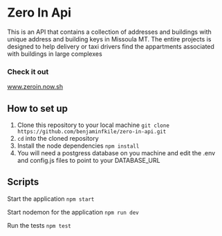 # Zero In Api

This is an API that contains a collection of addresses and buildings with unique address and building keys in Missoula MT.
The entire projects is designed to help delivery or taxi drivers find the appartments associated with buildings in large complexes

### Check it out

www.zeroin.now.sh

## How to set up

1. Clone this repository to your local machine `git clone https://github.com/benjaminfkile/zero-in-api.git`
2. `cd` into the cloned repository
3. Install the node dependencies `npm install`
4. You will need a postgress database on you machine and edit the .env and config.js files to point to your DATABASE_URL

## Scripts

Start the application `npm start`

Start nodemon for the application `npm run dev`

Run the tests `npm test`

